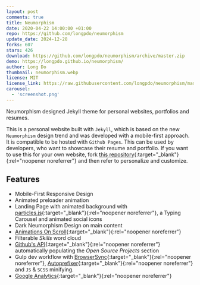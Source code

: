 ```yaml
---
layout: post
comments: true
title: Neumorphism
date: 2020-04-22 14:00:00 +01:00
repo: https://github.com/longpdo/neumorphism
update_date: 2024-12-28
forks: 607
stars: 426
download: https://github.com/longpdo/neumorphism/archive/master.zip
demo: https://longpdo.github.io/neumorphism/
author: Long Do
thumbnail: neumorphism.webp
license: MIT
license_link: https://raw.githubusercontent.com/longpdo/neumorphism/master/LICENSE
carousel:
  - 'screenshot.png'
---
```


Neumorphism designed Jekyll theme for personal websites, portfolios and resumes.

This is a personal website built with `Jekyll`, which is based on the new `Neumorphism` design trend and was developed with a mobile-first approach. It is compatible to be hosted with `Github Pages`. This can be used by developers, who want to showcase their resume and portfolio. If you want to use this for your own website, fork [this repository](https://github.com/longpdo/neumorphism){:target="_blank"}{:rel="noopener noreferrer"} and then refer to personalize and customize.

## Features

* Mobile-First Responsive Design
* Animated preloader animation
* Landing Page with animated background with [particles.js](https://vincentgarreau.com/particles.js/){:target="_blank"}{:rel="noopener noreferrer"}, a Typing Carousel and animated social icons
* Dark Neumorphism Design on main content
* [Animations On Scroll](https://michalsnik.github.io/aos/){:target="_blank"}{:rel="noopener noreferrer"}
* Filterable *Skills* word cloud
* [Github's API](https://developer.github.com/v3/){:target="_blank"}{:rel="noopener noreferrer"} automatically populating the *Open Source Projects* section
* Gulp dev workflow with [BrowserSync](https://browsersync.io/){:target="_blank"}{:rel="noopener noreferrer"}, [Autoprefixer](https://autoprefixer.github.io/){:target="_blank"}{:rel="noopener noreferrer"} and `JS` & `SCSS` minifying.
* [Google Analytics](https://analytics.google.com/){:target="_blank"}{:rel="noopener noreferrer"}
